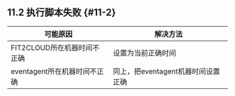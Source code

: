 ## **11.2 执行脚本失败** {#11-2}

| 可能原因 | 解决方法 |
| --- | --- |
| FIT2CLOUD所在机器时间不正确 | 设置为当前正确时间 |
| eventagent所在机器时间不正确 | 同上，把eventagent机器时间设置正确 |
